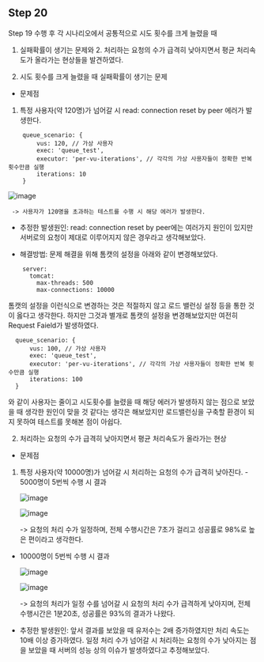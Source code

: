 ## Step 20
Step 19 수행 후 각 시나리오에서 공통적으로 시도 횟수를 크게 늘렸을 때 
1. 실패확률이 생기는 문제와 2. 처리하는 요청의 수가 급격히 낮아지면서 평균 처리속도가 올라가는 현상들을 발견하였다.

 1. 시도 횟수를 크게 늘렸을 때 실패확률이 생기는 문제
  - 문제점
   1) 특정 사용자(약 120명)가 넘어갈 시 read: connection reset by peer 에러가 발생한다.
   ```
       queue_scenario: {
           vus: 120, // 가상 사용자
           exec: 'queue_test',
           executor: 'per-vu-iterations', // 각각의 가상 사용자들이 정확한 반복 횟수만큼 실행
           iterations: 10
       }
   ```     
     
  ![image](https://github.com/user-attachments/assets/53bfbe55-6f63-4a84-ae25-23375ad1982a)
     
     -> 사용자가 120명을 초과하는 테스트를 수행 시 해당 에러가 발생한다. 
   
  - 추정한 발생원인: read: connection reset by peer에는 여러가지 원인이 있지만 서버로의 요청이 제대로 이루어지지 않은 경우라고 
  생각해보았다. 

  - 해결방법: 문제 해결을 위해 톰캣의 설정을 아래와 같이 변경해보았다.
 
   ```
       server:
         tomcat:
           max-threads: 500
           max-connections: 10000
   ```
   
   톰캣의 설정을 이런식으로 변경하는 것은 적절하지 않고 로드 밸런싱 설정 등을 통한 것이 옳다고 생각한다.
   하지만 그것과 별개로 톰캣의 설정을 변경해보았지만 여전히 Request Faield가 발생하였다.
  
   ```
     queue_scenario: {
         vus: 100, // 가상 사용자
         exec: 'queue_test',
         executor: 'per-vu-iterations', // 각각의 가상 사용자들이 정확한 반복 횟수만큼 실행
         iterations: 100
     }
   ```
   
   와 같이 사용자는 줄이고 시도횟수를 늘렸을 때 해당 에러가 발생하지 않는 점으로 보았을 때 생각한 원인이 맞을 것 같다는 생각은 해보았지만
   로드밸런싱을 구축할 환경이 되지 못하여 테스트를 못해본 점이 아쉽다.

 2. 처리하는 요청의 수가 급격히 낮아지면서 평균 처리속도가 올라가는 현상
  - 문제점
   1) 특정 사용자(약 10000명)가 넘어갈 시 처리하는 요청의 수가 급격히 낮아진다.
    - 5000명이 5번씩 수행 시 결과
     
      ![image](https://github.com/user-attachments/assets/4813c433-9d8d-41e6-9ceb-0b066a29e902)

      ![image](https://github.com/user-attachments/assets/43f760df-3c8c-418a-9877-32fccb23e7ff)

      -> 요청의 처리 수가 일정하며, 전체 수행시간은 7초가 걸리고 성공률로 98%로 높은 편이라고 생각한다.

   - 10000명이 5번씩 수행 시 결과

      ![image](https://github.com/user-attachments/assets/6b5cac1a-59ca-4f5a-b008-da3fa638bf46)

      ![image](https://github.com/user-attachments/assets/4e341756-153f-4203-914b-338745da56b8)

      -> 요청의 처리가 일정 수를 넘어갈 시 요청의 처리 수가 급격하게 낮아지며, 전체 수행시간은 1분20초, 성공률은 93%의 결과가 나왔다.
  
   - 추정한 발생원인: 앞서 결과를 보았을 때 유저수는 2배 증가하였지만 처리 속도는 10배 이상 증가하였다.
      일정 처리 수가 넘어갈 시 처리하는 요청의 수가 낮아지는 점을 보았을 때 서버의 성능 상의 이슈가 발생하였다고 추정해보았다.
     





 
   



